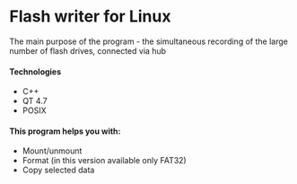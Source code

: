 <h1>Flash writer for Linux</h1>
The main purpose of the program - the simultaneous recording of the large number of flash drives, connected via hub

<h4>Technologies</h4>
<ul>
	<li>C++</li>
	<li>QT 4.7</li>
	<li>POSIX</li>
</ul>


<h4>This program helps you with:</h4>
<ul>
	<li>Mount/unmount</li>
	<li>Format (in this version available only FAT32)</li>
	<li>Copy selected data </li>
</ul>

	

